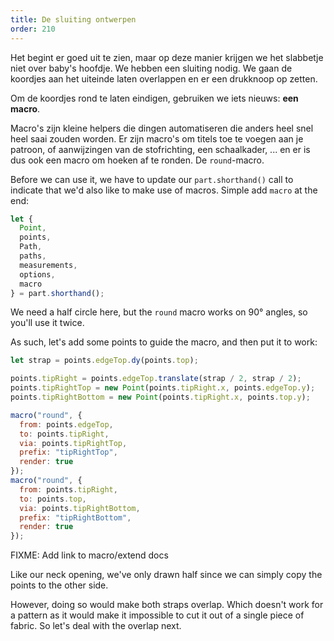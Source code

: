 ```yaml
---
title: De sluiting ontwerpen
order: 210
---
```


Het begint er goed uit te zien, maar op deze manier krijgen we het slabbetje niet over baby's hoofdje. We hebben een sluiting nodig. We gaan de koordjes aan het uiteinde laten overlappen en er een drukknoop op zetten.

Om de koordjes rond te laten eindigen, gebruiken we iets nieuws: **een macro**.

Macro's zijn kleine helpers die dingen automatiseren die anders heel snel heel saai zouden worden. Er zijn macro's om titels toe te voegen aan je patroon, of aanwijzingen van de stofrichting, een schaalkader, ... en er is dus ook een macro om hoeken af te ronden. De `round`-macro.

Before we can use it, we have to update our `part.shorthand()` call to indicate that we'd also like to make use of macros. Simple add `macro` at the end:

```js
let {
  Point,
  points,
  Path,
  paths,
  measurements,
  options,
  macro
} = part.shorthand();
```

We need a half circle here, but the `round` macro works on 90° angles, so you'll use it twice.

As such, let's add some points to guide the macro, and then put it to work:

```js
let strap = points.edgeTop.dy(points.top);

points.tipRight = points.edgeTop.translate(strap / 2, strap / 2);
points.tipRightTop = new Point(points.tipRight.x, points.edgeTop.y);
points.tipRightBottom = new Point(points.tipRight.x, points.top.y);

macro("round", {
  from: points.edgeTop,
  to: points.tipRight,
  via: points.tipRightTop,
  prefix: "tipRightTop",
  render: true
});
macro("round", {
  from: points.tipRight,
  to: points.top,
  via: points.tipRightBottom,
  prefix: "tipRightBottom",
  render: true
});
```

<warning>

FIXME: Add link to macro/extend docs

</Warning>

<example pattern="tutorial" part="step7" caption="Pretty good, but how are we going to fit it over the baby's head?" />

Like our neck opening, we've only drawn half since we can simply copy the points to the other side.

However, doing so would make both straps overlap. Which doesn't work for a pattern as it would make it impossible to cut it out of a single piece of fabric. So let's deal with the overlap next.